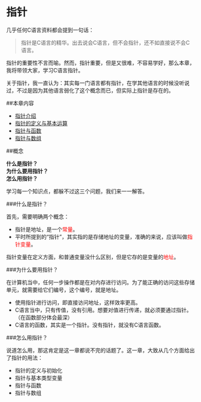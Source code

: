 # 指针

几乎任何C语言资料都会提到一句话：

> 指针是C语言的精华。出去说会C语言，但不会指针，还不如直接说不会C语言。

指针的重要性不言而喻。然而，指针重要，但是又很难，不容易学好，那么本章，我将带领大家，学习C语言指针。

关于指针，我一直认为：其实每一门语言都有指针，在学其他语言的时候没听说过，不过是因为其他语言弱化了这个概念而已，但实际上指针是存在的。

##本章内容

* [指针介绍](#)
* [指针的定义与基本运算](./define-pointer.md)
* [指针与函数](pointer-and-function.md)
* [指针与数组](pointer-and-array.md)


##概念

**什么是指针？**
<br/>**为什么要用指针？**
<br/>**怎么用指针？**

学习每一个知识点，都躲不过这三个问题，我们来一一解答。

###什么是指针？

首先，需要明确两个概念：

- 指针是地址，是一个<font color=red>常量</font>。
- 平时所提到的“指针”，其实指的是存储地址的变量，准确的来说，应该叫做<font color=red>指针变量</font>。

指针变量在定义方面，和普通变量没什么区别，但是它存的是变量的<font color=red>地址</font>。

###为什么要用指针？

在计算机当中，任何一步操作都是在对内存进行访问。为了能正确的访问这些存储单元，就需要给它们编号，这个编号，就是地址。

- 使用指针进行访问，即直接访问地址，这样效率更高。
- C语言当中，只有传值，没有引用。想要对值进行传递，就必须要通过指针。（在函数部分体会最深）
- C语言的函数，其实是一个指针。没有指针，就没有C语言函数。

###怎么用指针？

说道怎么用，那这肯定是这一章都说不完的话题了。这一章，大致从几个方面给出了指针的用法：

- 指针的定义与初始化
- 指针与基本类型变量
- 指针与函数
- 指针与数组
